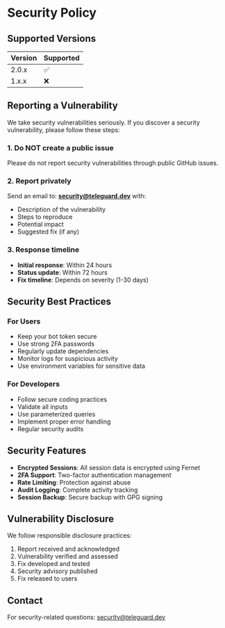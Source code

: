 # Security Policy

## Supported Versions

| Version | Supported          |
| ------- | ------------------ |
| 2.0.x   | :white_check_mark: |
| 1.x.x   | :x:                |

## Reporting a Vulnerability

We take security vulnerabilities seriously. If you discover a security vulnerability, please follow these steps:

### 1. Do NOT create a public issue

Please do not report security vulnerabilities through public GitHub issues.

### 2. Report privately

Send an email to: **security@teleguard.dev** with:
- Description of the vulnerability
- Steps to reproduce
- Potential impact
- Suggested fix (if any)

### 3. Response timeline

- **Initial response**: Within 24 hours
- **Status update**: Within 72 hours
- **Fix timeline**: Depends on severity (1-30 days)

## Security Best Practices

### For Users
- Keep your bot token secure
- Use strong 2FA passwords
- Regularly update dependencies
- Monitor logs for suspicious activity
- Use environment variables for sensitive data

### For Developers
- Follow secure coding practices
- Validate all inputs
- Use parameterized queries
- Implement proper error handling
- Regular security audits

## Security Features

- **Encrypted Sessions**: All session data is encrypted using Fernet
- **2FA Support**: Two-factor authentication management
- **Rate Limiting**: Protection against abuse
- **Audit Logging**: Complete activity tracking
- **Session Backup**: Secure backup with GPG signing

## Vulnerability Disclosure

We follow responsible disclosure practices:
1. Report received and acknowledged
2. Vulnerability verified and assessed
3. Fix developed and tested
4. Security advisory published
5. Fix released to users

## Contact

For security-related questions: security@teleguard.dev
